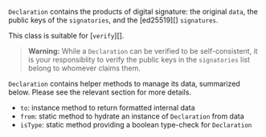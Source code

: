`Declaration` contains the products of digital signature: the original `data`, the public keys of the `signatories`, and the [ed25519][] `signatures`.

This class is suitable for [`verify`][].

> **Warning:** While a `Declaration` can be verified to be self-consistent, it is your responsiblity to verify the public keys in the `signatories` list belong to whomever claims them.

`Declaration` contains helper methods to manage its data, summarized below.  Please see the relevant section for more details.

- `to`: instance method to return formatted internal data
- `from`: static method to hydrate an instance of `Declaration` from data
- `isType`: static method providing a boolean type-check for `Declaration`
